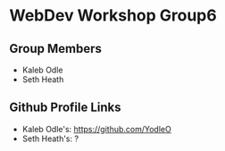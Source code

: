 # WebDev Workshop Group6

## Group Members
- Kaleb Odle
- Seth Heath

## Github Profile Links
- Kaleb Odle's: https://github.com/YodleO
- Seth Heath's: ?